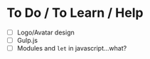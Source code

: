 # To Do / To Learn / Help

* [ ] Logo/Avatar design
* [ ] Gulp.js
* [ ] Modules and `let` in javascript...what?
